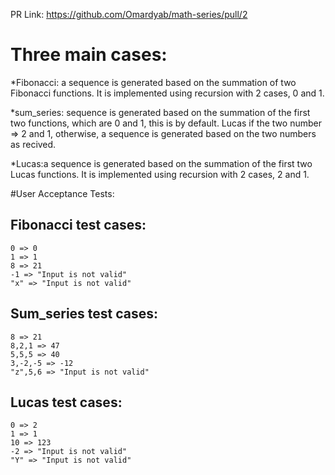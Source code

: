 
PR Link: https://github.com/Omardyab/math-series/pull/2

# Three main cases: 
*Fibonacci: a sequence is generated based on the summation of two Fibonacci functions. 
It is implemented using recursion with 2 cases, 0 and 1.

*sum_series: sequence is generated based on the summation of the first two functions, which are  0 and 1, this is by default.
  Lucas  if the two number => 2 and 1,
otherwise, a sequence is generated based on the two numbers as recived.

*Lucas:a sequence is generated based on the summation of the first two Lucas functions. 
It is implemented using recursion with 2 cases, 2 and 1.

#User Acceptance Tests: 

## Fibonacci test cases:
    0 => 0
    1 => 1
    8 => 21
    -1 => "Input is not valid"
    "x" => "Input is not valid"

## Sum_series test cases:
    8 => 21
    8,2,1 => 47
    5,5,5 => 40
    3,-2,-5 => -12
    "z",5,6 => "Input is not valid"

## Lucas test cases:
    0 => 2
    1 => 1
    10 => 123
    -2 => "Input is not valid"
    "Y" => "Input is not valid"


